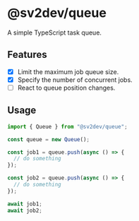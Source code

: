 # @sv2dev/queue

A simple TypeScript task queue.

## Features

- [x] Limit the maximum job queue size.
- [x] Specify the number of concurrent jobs.
- [ ] React to queue position changes.

## Usage

```ts
import { Queue } from "@sv2dev/queue";

const queue = new Queue();

const job1 = queue.push(async () => {
  // do something
});

const job2 = queue.push(async () => {
  // do something
});

await job1;
await job2;
```
